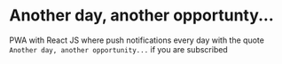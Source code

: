 # Another day, another opportunty...
PWA with React JS where push notifications every day with the quote `Another day, another opportunity...` if you are subscribed

